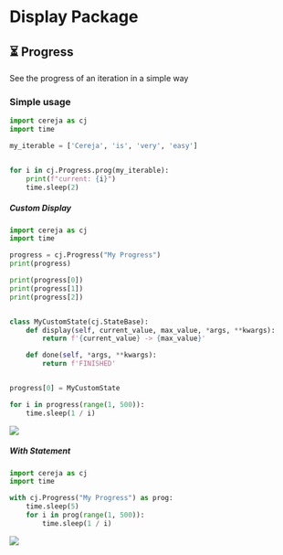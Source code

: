 # Display Package

## ⏳ Progress

See the progress of an iteration in a simple way

### Simple usage
```python
import cereja as cj
import time

my_iterable = ['Cereja', 'is', 'very', 'easy']


for i in cj.Progress.prog(my_iterable):
    print(f"current: {i}")
    time.sleep(2)

```

##### Custom Display

```python
import cereja as cj
import time

progress = cj.Progress("My Progress")
print(progress)

print(progress[0])
print(progress[1])
print(progress[2])


class MyCustomState(cj.StateBase):
    def display(self, current_value, max_value, *args, **kwargs):
        return f'{current_value} -> {max_value}'

    def done(self, *args, **kwargs):
        return f'FINISHED'


progress[0] = MyCustomState

for i in progress(range(1, 500)):
    time.sleep(1 / i)
```

<div>
 <img src="https://media.giphy.com/media/JnA6EErThhwTdQ5izb/giphy.gif">
</div>

##### With Statement

```python
import cereja as cj
import time

with cj.Progress("My Progress") as prog:
    time.sleep(5)
    for i in prog(range(1, 500)):
        time.sleep(1 / i)
```

<div>
 <img src="https://media.giphy.com/media/W3gDDqVhgip0V9N7HA/giphy.gif">
</div>